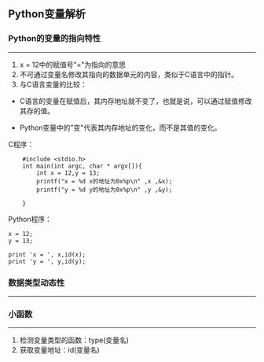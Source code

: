 ## Python变量解析


### Python的变量的指向特性

***

1. x = 12中的赋值号"="为指向的意思
2. 不可通过变量名修改其指向的数据单元的内容，类似于C语言中的指针。
3. 与C语言变量的比较：

* C语言的变量在赋值后，其内存地址就不变了，也就是说，可以通过赋值修改其存的值。

* Python变量中的"变"代表其内存地址的变化，而不是其值的变化。


C程序：

```
	#include <stdio.h>
	int main(int argc, char * argv[]){
		int x = 12,y = 13;
		printf("x = %d x的地址为0x%p\n" ,x ,&x);
		printf("y = %d y的地址为0x%p\n" ,y ,&y);

	}

```

Python程序：

```
x = 12;
y = 13;

print 'x = ', x,id(x);
print 'y = ', y,id(y);

```
### 数据类型动态性

***
### 小函数

***
1. 检测变量类型的函数：type(变量名)
2. 获取变量地址：id(变量名)
